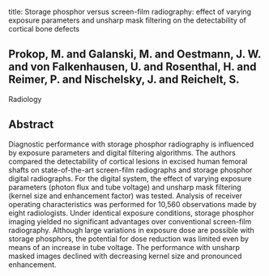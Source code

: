title: Storage phosphor versus screen-film radiography: effect of varying exposure parameters and unsharp mask filtering on the detectability of cortical bone defects

## Prokop, M. and Galanski, M. and Oestmann, J. W. and von Falkenhausen, U. and Rosenthal, H. and Reimer, P. and Nischelsky, J. and Reichelt, S.
Radiology


## Abstract
Diagnostic performance with storage phosphor radiography is influenced by exposure parameters and digital filtering algorithms. The authors compared the detectability of cortical lesions in excised human femoral shafts on state-of-the-art screen-film radiographs and storage phosphor digital radiographs. For the digital system, the effect of varying exposure parameters (photon flux and tube voltage) and unsharp mask filtering (kernel size and enhancement factor) was tested. Analysis of receiver operating characteristics was performed for 10,560 observations made by eight radiologists. Under identical exposure conditions, storage phosphor imaging yielded no significant advantages over conventional screen-film radiography. Although large variations in exposure dose are possible with storage phosphors, the potential for dose reduction was limited even by means of an increase in tube voltage. The performance with unsharp masked images declined with decreasing kernel size and pronounced enhancement.


